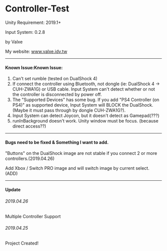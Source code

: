 # Controller-Test
Unity Requirement: 2019.1+

Input System: 0.2.8

by Valxe

My website: www.valxe.idv.tw

-----
#### Known Issue:Known Issue:
1. Can't set rumble (tested on DualShock 4)
2. If connect the controller using Bluetooth, not dongle (ie: DualShock 4 -> CUH-ZWA1G) or USB cable. Input System can't detect whether or not the controller is disconnected by power off.
3. The "Supported Devices" has some bug. If you add "PS4 Controller (on PS4)" as supported device, Input System will BLOCK the DualShock. (Maybe it must pass through by dongle CUH-ZWA1G?).
4. Input System can detect Joycon, but it doesn't detect as Gamepad(???)
5. runInBackground doesn't work. Unity window must be focus. (because direct access??)

-----
#### Bugs need to be fixed & Something I want to add.

"Buttons" on the DualShock image are not stable if you connect 2 or more controllers.(2019.04.26)

Add Xbox / Switch PRO image and will switch image by current select. (ADD)

-----
#### Update
###### 2019.04.26
Multiple Controller Support

###### 2019.04.25
Project Created!
